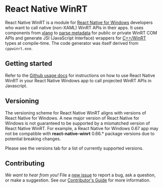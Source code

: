 # React Native WinRT

React Native WinRT is a module for [React Native for Windows](https://microsoft.github.io/react-native-windows/) developers who want to call native (non-XAML) WinRT APIs in their apps.
It uses components from [xlang](https://github.com/Microsoft/xlang) to [parse metadata](https://github.com/microsoft/winmd) for public or private WinRT COM APIs and generate JSI (JavaScript Interface) wrappers for [C++/WinRT](https://github.com/microsoft/cppwinrt) types at compile-time.
The code generator was itself derived from `cppwinrt.exe`.

## Getting started

Refer to the [Github usage docs](https://github.com/microsoft/react-native-winrt/blob/main/docs/USAGE.md) for instructions on how to use React Native WinRT in your React Native Windows app to call projected WinRT APIs in Javascript.

## Versioning

The versioning scheme for React Native WinRT aligns with versions of React Native for Windows.
A new major version of React Native for Windows is not guaranteed to be supported by a mismatched version of React Native WinRT.
For example, a React Native for Windows 0.67 app may not be compatible with **react-native-winrt** 0.66.* package versions due to potential breaking changes.

Please see the versions tab for a list of currently supported versions.

## Contributing

_We want to hear from you!_ File a [new issue](https://github.com/microsoft/react-native-winrt/issues/new) to report a bug, ask a question, or make a suggestion. See our [Contributor's Guide](https://github.com/microsoft/react-native-winrt/blob/main/CONTRIBUTING.md) for more information.
